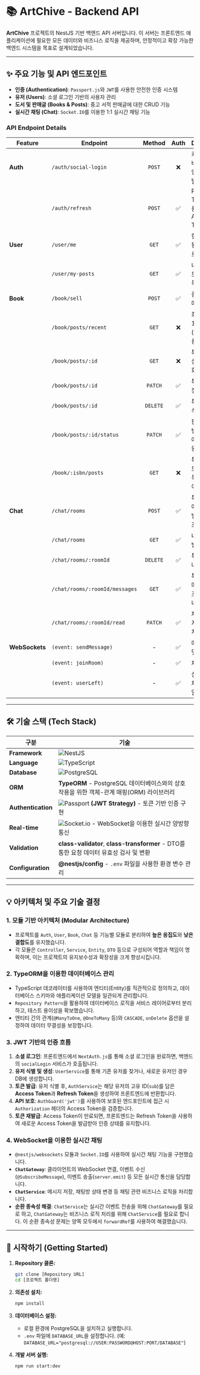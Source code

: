 # 📚 ArtChive - Backend API

**ArtChive** 프로젝트의 NestJS 기반 백엔드 API 서버입니다. 이 서버는 프론트엔드 애플리케이션에 필요한 모든 데이터와 비즈니스 로직을 제공하며, 안정적이고 확장 가능한 백엔드 시스템을 목표로 설계되었습니다.

---

## ✨ 주요 기능 및 API 엔드포인트

- **인증 (Authentication)**: `Passport.js`와 `JWT`를 사용한 안전한 인증 시스템
- **유저 (Users)**: 소셜 로그인 기반의 사용자 관리
- **도서 및 판매글 (Books & Posts)**: 중고 서적 판매글에 대한 CRUD 기능
- **실시간 채팅 (Chat)**: `Socket.IO`를 이용한 1:1 실시간 채팅 기능

### API Endpoint Details

| Feature        | Endpoint                       |  Method  | Auth | Description                                      |
| -------------- | ------------------------------ | :------: | :--: | ------------------------------------------------ |
| **Auth**       | `/auth/social-login`           |  `POST`  |  ❌  | 카카오/네이버 소셜 로그인 및 JWT 발급            |
|                | `/auth/refresh`                |  `POST`  |  ✅  | Refresh Token을 사용해 새로운 Access Token 발급  |
| **User**       | `/user/me`                     |  `GET`   |  ✅  | 현재 로그인된 사용자 프로필 조회                 |
|                | `/user/my-posts`               |  `GET`   |  ✅  | 내가 작성한 모든 판매글 목록 조회                |
| **Book**       | `/book/sell`                   |  `POST`  |  ✅  | 중고 서적 판매글 생성                            |
|                | `/book/posts/recent`           |  `GET`   |  ❌  | 최신 판매글 10개 조회 (메인페이지용)             |
|                | `/book/posts/:id`              |  `GET`   |  ❌  | 특정 판매글 상세 정보 조회                       |
|                | `/book/posts/:id`              | `PATCH`  |  ✅  | 특정 판매글 정보 수정                            |
|                | `/book/posts/:id`              | `DELETE` |  ✅  | 특정 판매글 삭제                                 |
|                | `/book/posts/:id/status`       | `PATCH`  |  ✅  | 판매글 상태 변경 (판매중, 예약중, 판매완료)      |
|                | `/book/:isbn/posts`            |  `GET`   |  ❌  | 특정 ISBN의 모든 판매글 목록 조회 (페이지네이션) |
| **Chat**       | `/chat/rooms`                  |  `POST`  |  ✅  | 특정 판매글에 대한 채팅방 생성 또는 조회         |
|                | `/chat/rooms`                  |  `GET`   |  ✅  | 내 모든 채팅방 목록 조회                         |
|                | `/chat/rooms/:roomId`          | `DELETE` |  ✅  | 특정 채팅방 나가기                               |
|                | `/chat/rooms/:roomId/messages` |  `GET`   |  ✅  | 특정 채팅방 메시지 목록 조회 (페이지네이션)      |
|                | `/chat/rooms/:roomId/read`     | `PATCH`  |  ✅  | 채팅방 메시지 모두 읽음 처리                     |
| **WebSockets** | `(event: sendMessage)`         |    -     |  ✅  | 메시지 전송 및 저장                              |
|                | `(event: joinRoom)`            |    -     |  ✅  | 채팅방 입장                                      |
|                | `(event: userLeft)`            |    -     |  ✅  | 상대방에게 채팅방 나감 알림                      |

---

## 🛠️ 기술 스택 (Tech Stack)

| 구분               | 기술                                                                                                                                 |
| ------------------ | ------------------------------------------------------------------------------------------------------------------------------------ |
| **Framework**      | ![NestJS](https://img.shields.io/badge/NestJS-E0234E?logo=nestjs&logoColor=white)                                                    |
| **Language**       | ![TypeScript](https://img.shields.io/badge/TypeScript-3178C6?logo=typescript&logoColor=white)                                        |
| **Database**       | ![PostgreSQL](https://img.shields.io/badge/PostgreSQL-4169E1?logo=postgresql&logoColor=white)                                        |
| **ORM**            | **TypeORM** - PostgreSQL 데이터베이스와의 상호작용을 위한 객체-관계 매핑(ORM) 라이브러리                                             |
| **Authentication** | ![Passport](https://img.shields.io/badge/Passport-34E27A?logo=passport&logoColor=white) **(JWT Strategy)** - 토큰 기반 인증 구현     |
| **Real-time**      | ![Socket.io](https://img.shields.io/badge/Socket.io-010101?logo=socketdotio&logoColor=white) - WebSocket을 이용한 실시간 양방향 통신 |
| **Validation**     | **class-validator**, **class-transformer** - DTO를 통한 요청 데이터 유효성 검사 및 변환                                              |
| **Configuration**  | **@nestjs/config** - `.env` 파일을 사용한 환경 변수 관리                                                                             |

---

## 💡 아키텍처 및 주요 기술 결정

### 1. 모듈 기반 아키텍처 (Modular Architecture)

- 프로젝트를 `Auth`, `User`, `Book`, `Chat` 등 기능별 모듈로 분리하여 **높은 응집도**와 **낮은 결합도**를 유지했습니다.
- 각 모듈은 `Controller`, `Service`, `Entity`, `DTO` 등으로 구성되어 역할과 책임이 명확하며, 이는 프로젝트의 유지보수성과 확장성을 크게 향상시킵니다.

### 2. TypeORM을 이용한 데이터베이스 관리

- TypeScript 데코레이터를 사용하여 엔티티(Entity)를 직관적으로 정의하고, 데이터베이스 스키마와 애플리케이션 모델을 일관되게 관리합니다.
- `Repository Pattern`을 활용하여 데이터베이스 로직을 서비스 레이어로부터 분리하고, 테스트 용이성을 확보했습니다.
- 엔티티 간의 관계(`@ManyToOne`, `@OneToMany` 등)와 `CASCADE`, `onDelete` 옵션을 설정하여 데이터 무결성을 보장합니다.

### 3. JWT 기반의 인증 흐름

1.  **소셜 로그인**: 프론트엔드에서 `NextAuth.js`를 통해 소셜 로그인을 완료하면, 백엔드의 `socialLogin` 서비스가 호출됩니다.
2.  **유저 식별 및 생성**: `UserService`를 통해 기존 유저를 찾거나, 새로운 유저인 경우 DB에 생성합니다.
3.  **토큰 발급**: 유저 식별 후, `AuthService`는 해당 유저의 고유 ID(`sub`)를 담은 **Access Token**과 **Refresh Token**을 생성하여 프론트엔드에 반환합니다.
4.  **API 보호**: `AuthGuard('jwt')`를 사용하여 보호된 엔드포인트에 접근 시 `Authorization` 헤더의 Access Token을 검증합니다.
5.  **토큰 재발급**: Access Token이 만료되면, 프론트엔드는 Refresh Token을 사용하여 새로운 Access Token을 발급받아 인증 상태를 유지합니다.

### 4. WebSocket을 이용한 실시간 채팅

- `@nestjs/websockets` 모듈과 `Socket.IO`를 사용하여 실시간 채팅 기능을 구현했습니다.
- **`ChatGateway`**: 클라이언트의 WebSocket 연결, 이벤트 수신(`@SubscribeMessage`), 이벤트 송출(`server.emit`) 등 모든 실시간 통신을 담당합니다.
- **`ChatService`**: 메시지 저장, 채팅방 상태 변경 등 채팅 관련 비즈니스 로직을 처리합니다.
- **순환 종속성 해결**: `ChatService`는 실시간 이벤트 전송을 위해 `ChatGateway`를 필요로 하고, `ChatGateway`는 비즈니스 로직 처리를 위해 `ChatService`를 필요로 합니다. 이 순환 종속성 문제는 양쪽 모두에서 `forwardRef`를 사용하여 해결했습니다.

---

## 🏁 시작하기 (Getting Started)

1.  **Repository 클론:**

    ```bash
    git clone [Repository URL]
    cd [프로젝트 폴더명]
    ```

2.  **의존성 설치:**

    ```bash
    npm install
    ```

3.  **데이터베이스 설정:**
    - 로컬 환경에 PostgreSQL을 설치하고 실행합니다.
    - `.env` 파일에 `DATABASE_URL`을 설정합니다. (예: `DATABASE_URL="postgresql://USER:PASSWORD@HOST:PORT/DATABASE"`)

4.  **개발 서버 실행:**
    ```bash
    npm run start:dev
    ```
